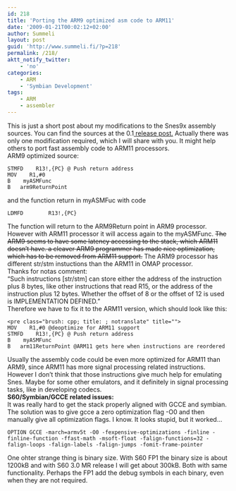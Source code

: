 ```yaml
---
id: 218
title: 'Porting the ARM9 optimized asm code to ARM11'
date: '2009-01-21T00:02:12+02:00'
author: Summeli
layout: post
guid: 'http://www.summeli.fi/?p=218'
permalink: /218/
aktt_notify_twitter:
    - 'no'
categories:
    - ARM
    - 'Symbian Development'
tags:
    - ARM
    - assembler
---
```


This is just a short post about my modifications to the Snes9x assembly sources. You can find the sources at the 0.1[ release post.](/166) Actually there was only one modification required, which I will share with you. It might help others to port fast assembly code to ARM11 processors.  
ARM9 optimized source:

```
STMFD    R13!,{PC} @ Push return address
MOV    R1,#0
B    myASMFunc
B   arm9ReturnPoint
```

and the function return in myASMFuc with code

```
LDMFD        R13!,{PC}
```

The function will return to the ARM9Return point in ARM9 processor. However with ARM11 processor it will access again to the myASMFunc. <span style="text-decoration: line-through;">The ARM9 seems to have some latency accessing to the stack, which ARM11 doesn’t have. a cleaver ARM9 programmer has made nice optimization, which has to be removed from ARM11 support.</span> The ARM9 processor has different str/stm instuctions than the ARM11 in OMAP processor.  
Thanks for notas comment:  
“Such instructions \[str/stm\] can store either the address of the instruction plus 8 bytes, like other instructions that read R15, or the address of the instruction plus 12 bytes. Whether the offset of 8 or the offset of 12 is used is IMPLEMENTATION DEFINED.”  
Therefore we have to fix it to the ARM11 version, which should look like this:

```
<pre class="brush: cpp; title: ; notranslate" title="">
MOV    R1,#0 @deoptimize for ARM11 support
STMFD    R13!,{PC} @ Push return address
B    myASMFunc
B   arm11ReturnPoint @ARM11 gets here when instructions are reordered
```

Usually the assembly code could be even more optimized for ARM11 than ARM9, since ARM11 has more signal processing related instructions. However I don’t think that those instructions give much help for emulating Snes. Maybe for some other emulators, and it definitely in signal processing tasks, like in developing codecs.  
**S60/Symbian/GCCE related issues:**  
It was really hard to get the stack properly aligned with GCCE and symbian. The solution was to give gcce a zero optimization flag -O0 and then manually give all optimization flags. I know. It looks stupid, but it worked…

```
OPTION GCCE -march=armv5t -O0 -fexpensive-optimizations -finline -finline-function -ffast-math -msoft-float -falign-functions=32 -falign-loops -falign-labels -falign-jumps -fomit-frame-pointer
```

One ohter strange thing is binary size. With S60 FP1 the binary size is about 1200kB and with S60 3.0 MR release I will get about 300kB. Both with same functionality. Perhaps the FP1 add the debug symbols in each binary, even when they are not required.